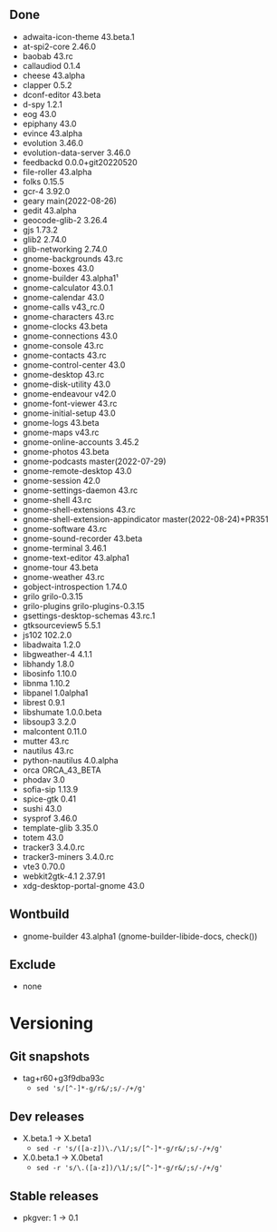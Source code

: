 ## Done
- adwaita-icon-theme 43.beta.1
- at-spi2-core 2.46.0
- baobab 43.rc
- callaudiod 0.1.4
- cheese 43.alpha
- clapper 0.5.2
- dconf-editor 43.beta
- d-spy 1.2.1
- eog 43.0
- epiphany 43.0
- evince 43.alpha
- evolution 3.46.0
- evolution-data-server 3.46.0
- feedbackd 0.0.0+git20220520
- file-roller 43.alpha
- folks 0.15.5
- gcr-4 3.92.0
- geary main(2022-08-26)
- gedit 43.alpha
- geocode-glib-2 3.26.4
- gjs 1.73.2
- glib2 2.74.0
- glib-networking 2.74.0
- gnome-backgrounds 43.rc
- gnome-boxes 43.0
- gnome-builder 43.alpha1¹
- gnome-calculator 43.0.1
- gnome-calendar 43.0
- gnome-calls v43_rc.0
- gnome-characters 43.rc
- gnome-clocks 43.beta
- gnome-connections 43.0
- gnome-console 43.rc
- gnome-contacts 43.rc
- gnome-control-center 43.0
- gnome-desktop 43.rc
- gnome-disk-utility 43.0
- gnome-endeavour v42.0
- gnome-font-viewer 43.rc
- gnome-initial-setup 43.0
- gnome-logs 43.beta
- gnome-maps v43.rc
- gnome-online-accounts 3.45.2
- gnome-photos 43.beta
- gnome-podcasts master(2022-07-29)
- gnome-remote-desktop 43.0
- gnome-session 42.0
- gnome-settings-daemon 43.rc
- gnome-shell 43.rc
- gnome-shell-extensions 43.rc
- gnome-shell-extension-appindicator master(2022-08-24)+PR351
- gnome-software 43.rc
- gnome-sound-recorder 43.beta
- gnome-terminal 3.46.1
- gnome-text-editor 43.alpha1
- gnome-tour 43.beta
- gnome-weather 43.rc
- gobject-introspection 1.74.0
- grilo grilo-0.3.15
- grilo-plugins grilo-plugins-0.3.15
- gsettings-desktop-schemas 43.rc.1
- gtksourceview5 5.5.1
- js102 102.2.0
- libadwaita 1.2.0
- libgweather-4 4.1.1
- libhandy 1.8.0
- libosinfo 1.10.0
- libnma 1.10.2
- libpanel 1.0alpha1
- librest 0.9.1
- libshumate 1.0.0.beta
- libsoup3 3.2.0
- malcontent 0.11.0
- mutter 43.rc
- nautilus 43.rc
- python-nautilus 4.0.alpha
- orca ORCA_43_BETA
- phodav 3.0
- sofia-sip 1.13.9
- spice-gtk 0.41
- sushi 43.0
- sysprof 3.46.0
- template-glib 3.35.0
- totem 43.0
- tracker3 3.4.0.rc
- tracker3-miners 3.4.0.rc
- vte3 0.70.0
- webkit2gtk-4.1 2.37.91
- xdg-desktop-portal-gnome 43.0

## Wontbuild
- gnome-builder 43.alpha1 (gnome-builder-libide-docs, check())

## Exclude
- none

# Versioning
## Git snapshots
* tag+r60+g3f9dba93c
  * `sed 's/[^-]*-g/r&/;s/-/+/g'`

## Dev releases
* X.beta.1 -> X.beta1
  * `sed -r 's/([a-z])\./\1/;s/[^-]*-g/r&/;s/-/+/g'`
* X.0.beta.1 -> X.0beta1
  * `sed -r 's/\.([a-z])/\1/;s/[^-]*-g/r&/;s/-/+/g'`

## Stable releases
* pkgver: 1 -> 0.1
